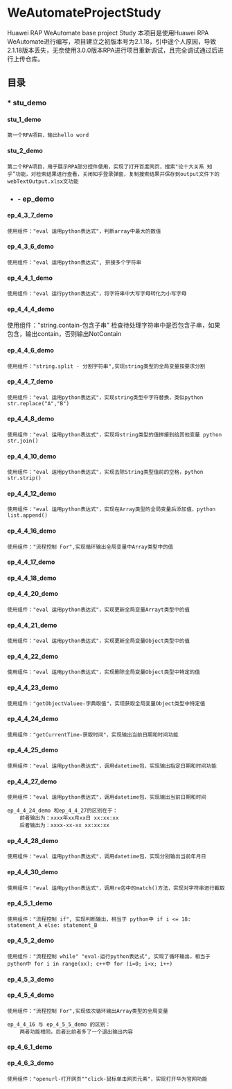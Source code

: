 # WeAutomateProjectStudy
Huawei RAP WeAutomate base project Study
本项目是使用Huawei RPA WeAutomate进行编写，项目建立之初版本号为2.1.18，引中途个人原因，导致2.1.18版本丢失，无奈使用3.0.0版本RPA进行项目重新调试，且完全调试通过后进行上传仓库。

## 目录


### * stu_demo
#### stu_1_demo
    第一个RPA项目，输出hello word

#### stu_2_demo
    第二个RPA项目，用于展示RPA部分控件使用，实现了打开百度网页，搜索"论十大关系 知乎”功能，对检索结果进行查看，关闭知乎登录弹窗，复制搜索结果并保存到output文件下的 webTextOutput.xlsx文功能

- ### - ep_demo


#### ep_4_3_7_demo
    使用组件："eval 运用python表达式"，判断array中最大的数值

#### ep_4_3_6_demo
    使用组件："eval 运用python表达式", 拼接多个字符串

#### ep_4_4_1_demo
    使用组件："eval 运行python表达式"，将字符串中大写字母转化为小写字母

#### ep_4_4_4_demo
   使用组件："string.contain-包含子串" 检查待处理字符串中是否包含子串，如果包含，输出contain，否则输出NotContain

#### ep_4_4_6_demo
    使用组件："string.split - 分割字符串",实现string类型的全局变量按要求分割


#### ep_4_4_7_demo
    使用组件："eval 运用python表达式"，实现string类型中字符替换，类似python str.replace("A","B")

#### ep_4_4_8_demo
    使用组件："eval 运用python表达式"，实现将string类型的值拼接到给其他变量 python str.join()

#### ep_4_4_10_demo
    使用组件："eval 运用python表达式"，实现去除String类型值前的空格，python str.strip()

#### ep_4_4_12_demo
    使用组件："eval 运用python表达式"，实现在Array类型的全局变量后添加值，python list.append()

#### ep_4_4_16_demo
    使用组件："流程控制 For",实现循环输出全局变量中Array类型中的值

#### ep_4_4_17_demo

#### ep_4_4_18_demo


#### ep_4_4_20_demo
    使用组件："eval 运用python表达式"，实现更新全局变量Arrayt类型中的值
#### ep_4_4_21_demo
    使用组件："eval 运用python表达式"，实现更新全局变量Object类型中的值

#### ep_4_4_22_demo
    使用组件："eval 运用python表达式"，实现删除全局变量Object类型中特定的值

#### ep_4_4_23_demo
    使用组件："getObjectValuee-字典取值"，实现获取全局变量Object类型中特定值
    
#### ep_4_4_24_demo
    使用组件："getCurrentTime-获取时间"，实现输出当前日期和时间功能

#### ep_4_4_25_demo
    使用组件："eval 运用python表达式"，调用datetime包，实现输出指定日期和时间功能

#### ep_4_4_27_demo
    使用组件："eval 运用python表达式"，调用datetime包，实现输出当前日期和时间

    ep_4_4_24_demo 和ep_4_4_27的区别在于：
        前者输出为：xxxx年xx月xx日 xx:xx:xx
        后者输出为：xxxx-xx-xx xx:xx:xx

#### ep_4_4_28_demo
    使用组件："eval 运用python表达式"，调用datetime包，实现分别输出当前年月日

#### ep_4_4_30_demo
    使用组件："eval 运用python表达式"，调用re包中的match()方法，实现对字符串进行截取

#### ep_4_5_1_demo
    使用组件："流程控制 if", 实现判断输出，相当于 python中 if i <= 18: statement_A else: statement_B

#### ep_4_5_2_demo
    使用组件："流程控制 while" "eval-运行python表达式", 实现了循环输出，相当于 python中 for i in range(xx); c++中 for (i=0; i<x; i++)

#### ep_4_5_3_demo
#### ep_4_5_4_demo
    使用组件："流程控制 For",实现依次循环输出Array类型的全局变量

    ep_4_4_16 与 ep_4_5_5_demo 的区别：
        两者功能相同，后者比前者多了一个退出输出内容

#### ep_4_6_1_demo


#### ep_4_6_3_demo
    使用组件："openurl-打开网页""click-鼠标单击网页元素"，实现打开华为官网功能

    
